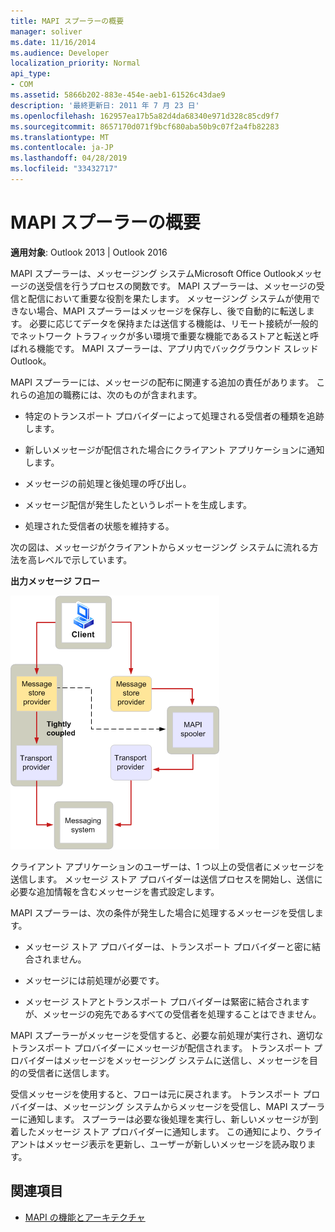 ```yaml
---
title: MAPI スプーラーの概要
manager: soliver
ms.date: 11/16/2014
ms.audience: Developer
localization_priority: Normal
api_type:
- COM
ms.assetid: 5866b202-883e-454e-aeb1-61526c43dae9
description: '最終更新日: 2011 年 7 月 23 日'
ms.openlocfilehash: 162957ea17b5a82d4da68340e971d328c85cd9f7
ms.sourcegitcommit: 8657170d071f9bcf680aba50b9c07f2a4fb82283
ms.translationtype: MT
ms.contentlocale: ja-JP
ms.lasthandoff: 04/28/2019
ms.locfileid: "33432717"
---
```

# <a name="mapi-spooler-overview"></a>MAPI スプーラーの概要
  
**適用対象**: Outlook 2013 | Outlook 2016 
  
MAPI スプーラーは、メッセージング システムMicrosoft Office Outlookメッセージの送受信を行うプロセスの関数です。 MAPI スプーラーは、メッセージの受信と配信において重要な役割を果たします。 メッセージング システムが使用できない場合、MAPI スプーラーはメッセージを保存し、後で自動的に転送します。 必要に応じてデータを保持または送信する機能は、リモート接続が一般的でネットワーク トラフィックが多い環境で重要な機能であるストアと転送と呼ばれる機能です。 MAPI スプーラーは、アプリ内でバックグラウンド スレッドOutlook。
  
MAPI スプーラーには、メッセージの配布に関連する追加の責任があります。 これらの追加の職務には、次のものが含まれます。
  
- 特定のトランスポート プロバイダーによって処理される受信者の種類を追跡します。
    
- 新しいメッセージが配信された場合にクライアント アプリケーションに通知します。
    
- メッセージの前処理と後処理の呼び出し。
    
- メッセージ配信が発生したというレポートを生成します。
    
- 処理された受信者の状態を維持する。
    
次の図は、メッセージがクライアントからメッセージング システムに流れる方法を高レベルで示しています。
  
**出力メッセージ フロー**
  
![送信メッセージ フロー](media/amapi_46.gif "送信メッセージ フロー")
  
クライアント アプリケーションのユーザーは、1 つ以上の受信者にメッセージを送信します。 メッセージ ストア プロバイダーは送信プロセスを開始し、送信に必要な追加情報を含むメッセージを書式設定します。
  
MAPI スプーラーは、次の条件が発生した場合に処理するメッセージを受信します。
  
- メッセージ ストア プロバイダーは、トランスポート プロバイダーと密に結合されません。
    
- メッセージには前処理が必要です。
    
- メッセージ ストアとトランスポート プロバイダーは緊密に結合されますが、メッセージの宛先であるすべての受信者を処理することはできません。
    
MAPI スプーラーがメッセージを受信すると、必要な前処理が実行され、適切なトランスポート プロバイダーにメッセージが配信されます。 トランスポート プロバイダーはメッセージをメッセージング システムに送信し、メッセージを目的の受信者に送信します。
  
受信メッセージを使用すると、フローは元に戻されます。 トランスポート プロバイダーは、メッセージング システムからメッセージを受信し、MAPI スプーラーに通知します。 スプーラーは必要な後処理を実行し、新しいメッセージが到着したメッセージ ストア プロバイダーに通知します。 この通知により、クライアントはメッセージ表示を更新し、ユーザーが新しいメッセージを読み取ります。
  
## <a name="see-also"></a>関連項目

- [MAPI の機能とアーキテクチャ](mapi-features-and-architecture.md)

